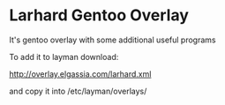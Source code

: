 # Larhard Gentoo Overlay

It's gentoo overlay with some additional useful programs

To add it to layman download:

http://overlay.elgassia.com/larhard.xml

and copy it into /etc/layman/overlays/
